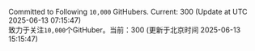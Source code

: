 Committed to Following `10,000` GitHubers. Current: <!-- FOLLOWING_COUNT -->300<!-- FOLLOWING_COUNT --> (Update at UTC <!-- LAST_UPDATED -->2025-06-13 07:15:47<!-- LAST_UPDATED -->)<br>
致力于关注`10,000`个GitHuber。当前：<!-- FOLLOWING_COUNT -->300<!-- FOLLOWING_COUNT --> (更新于北京时间 <!-- LAST_UPDATED_CST -->2025-06-13 15:15:47<!-- LAST_UPDATED_CST -->)
